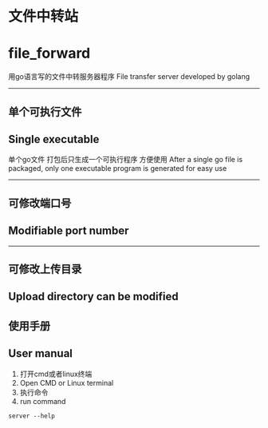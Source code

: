 # 文件中转站
# file_forward
用go语言写的文件中转服务器程序
File transfer server developed by golang

---

## 单个可执行文件
## Single executable
单个go文件 打包后只生成一个可执行程序 方便使用
After a single go file is packaged, only one executable program is generated for easy use

---

## 可修改端口号
## Modifiable port number

---


## 可修改上传目录
## Upload directory can be modified

## 使用手册
## User manual
1. 打开cmd或者linux终端
1. Open CMD or Linux terminal
2. 执行命令
2. run command
```
server --help
```
